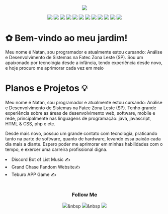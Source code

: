 <div align="center">
<img src="https://i.imgur.com/gGIcPAc.png">

<img src="https://img.shields.io/badge/-GitHub-181717?style=flat-square&logo=github"/></a>
<img src="https://img.shields.io/badge/-GitLab-FCA121?style=flat-square&logo=gitlab"/></a>
<img src="https://img.shields.io/badge/C++-00599C?style=flat-square&logo=C%2B%2B&logoColor=white"/></a>
<img src="https://img.shields.io/badge/Java-007396?style=flat-square&logo=Java&logoColor=white"/></a>
<img src="https://img.shields.io/badge/Python-3766AB?style=flat-square&logo=Python&logoColor=white"/></a>
<img src="https://img.shields.io/badge/-HTML5-E34F26?style=flat-square&logo=html5&logoColor=white"/></a>
<img src="https://img.shields.io/badge/-CSS3-1572B6?style=flat-square&logo=css3"/></a>
<img src="https://img.shields.io/badge/Javascript-ffb13b?style=flat-square&logo=javascript&logoColor=white"/></a>
<img src="https://img.shields.io/badge/json-5E5C5C?style=flat-square&logo=json&logoColor=white"/></a>
<img src="https://img.shields.io/badge/Lua-2C2D72?style=flat-square&logo=lua&logoColor=white"/></a>
<img src="https://img.shields.io/badge/-Bootstrap-563D7C?style=flat-square&logo=bootstrap"/></a>
<img src="https://img.shields.io/badge/PHP-777BB4?style=flat-square&logo=php&logoColor=white"/></a>
</div>

<div id="banner" class="cycle-slideshow" data-cycle-slides="> div">
	<div id="b1">
		<span>
			<h1> ✿ Bem-vindo ao meu jardim! </h1>
			<p>Meu nome é Natan, sou programador e atualmente estou cursando: Análise e Desenvolvimento de Sistemas na Fatec Zona Leste (SP). Sou um apaixonado por tecnológia desde a infância, tendo experiência desde novo, e hoje procuro me aprimorar cada vez em meio  </p>
		</span>
	</div>
       <div id="b2">
           <h1> Planos e Projetos 💡 </h1>
		<p> Meu nome é Natan, sou programador e atualmente estou cursando: Análise e Desenvolvimento de Sistemas na Fatec Zona Leste (SP). Tenho grande experiência sobre as áreas de desenvolvimento web, software, mobile e rede, principalmente nas linguagens de programação: java, javascript, HTML & CSS, php e etc. 

Desde mais novo, possuo um grande contato com tecnologia, praticando tanto na parte de software, quanto de hardware, levando essa paixão cada dia mais a diante. Espero poder me aprimorar em minhas habilidades com o tempo, e exercer uma carreira profissional digna.</p>
                   <li>Discord Bot of List Music ✍</li>
	           <li>Grand Chase Fandom Website✍</li> 
                   <li>Teburo APP Game ✍</li>
       </div>
       <div align="center">      
       <h3 align="center"> Follow Me </h3>
           <p align="center">
               <a href=""><img src="https://img.shields.io/badge/Twitter-1DA1F2?style=flat-square&logo=twitter&logoColor=white"/></a>&nbsp
               <a href=""><img src="https://img.shields.io/badge/Instagram-E4405F?style=flat-square&logo=Instagram&logoColor=white&link=https/www.instagram.com/sp_natan/"></a>&nbsp
               <a href=""><img src="https://img.shields.io/badge/Gmail-d14836?style=flat-square&logo=Gmail&logoColor=white&link=kimhyein7110@gmail.com"/></a>
           </p>
      </div>
    
